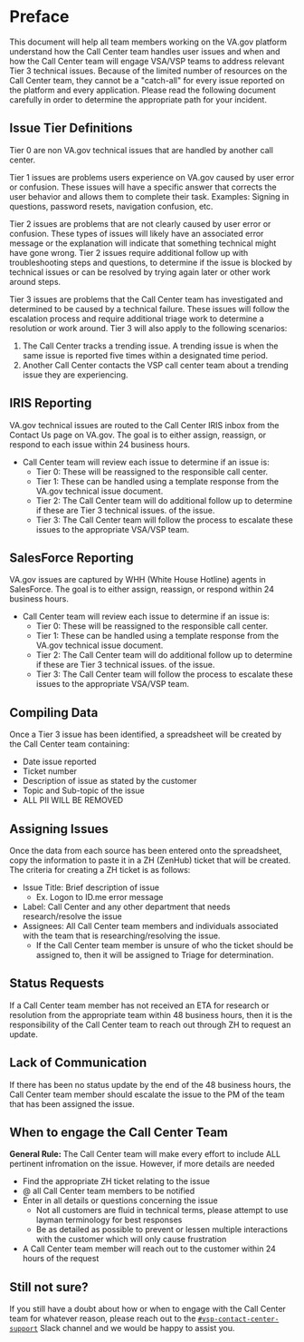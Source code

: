 # Preface
This document will help all team members working on the VA.gov platform understand how the Call Center team handles user issues and when and how the Call Center team will engage VSA/VSP teams to address relevant Tier 3 technical issues. Because of the limited number of resources on the Call Center team, they cannot be a "catch-all" for every issue reported on the platform and every application. Please read the following document carefully in order to determine the appropriate path for your incident.

## Issue Tier Definitions
Tier 0 are non VA.gov technical issues that are handled by another call center. 

Tier 1 issues are problems users experience on VA.gov caused by user error or confusion. These issues will have a specific answer that corrects the user behavior and allows them to complete their task. Examples: Signing in questions, password resets, navigation confusion, etc. 

Tier 2 issues are problems that are not clearly caused by user error or confusion. These types of issues will likely have an associated error message or the explanation will indicate that something technical might have gone wrong. Tier 2 issues require additional follow up with troubleshooting steps and questions, to determine if the issue is blocked by technical issues or can be resolved by trying again later or other work around steps.  

Tier 3 issues are problems that the Call Center team has investigated and determined to be caused by a technical failure. These issues will follow the escalation process and require additional triage work to determine a resolution or work around. Tier 3 will also apply to the following scenarios:
   1. The Call Center tracks a trending issue. A trending issue is when the same issue is reported five times within a designated time         period.
   2. Another Call Center contacts the VSP call center team about a trending issue they are experiencing. 


## IRIS Reporting
VA.gov technical issues are routed to the Call Center IRIS inbox from the Contact Us page on VA.gov. The goal is to either assign, reassign, or respond to each issue within 24 business hours.
- Call Center team will review each issue to determine if an issue is:
   * Tier 0: These will be reassigned to the responsible call center.  
   * Tier 1: These can be handled using a template response from the VA.gov technical issue document.
   * Tier 2: The Call Center team will do additional follow up to determine if these are Tier 3 technical issues. of the issue.
   * Tier 3: The Call Center team will follow the process to escalate these issues to the appropriate VSA/VSP team.
    
    
## SalesForce Reporting
VA.gov issues are captured by WHH (White House Hotline) agents in SalesForce. The goal is to either assign, reassign, or respond within 24 business hours.
- Call Center team will review each issue to determine if an issue is:
   * Tier 0: These will be reassigned to the responsible call center.  
   * Tier 1: These can be handled using a template response from the VA.gov technical issue document.
   * Tier 2: The Call Center team will do additional follow up to determine if these are Tier 3 technical issues. of the issue.
   * Tier 3: The Call Center team will follow the process to escalate these issues to the appropriate VSA/VSP team.


## Compiling Data
Once a Tier 3 issue has been identified, a spreadsheet will be created by the Call Center team containing:
* Date issue reported
* Ticket number
* Description of issue as stated by the customer
* Topic and Sub-topic of the issue
* ALL PII WILL BE REMOVED


## Assigning Issues
Once the data from each source has been entered onto the spreadsheet, copy the information to paste it in a ZH (ZenHub) ticket that will be created.  The criteria for creating a ZH ticket is as follows:
* Issue Title: Brief description of issue
    * Ex. Logon to ID.me error message
* Label: Call Center and any other department that needs research/resolve the issue
* Assignees: All Call Center team members and individuals associated with the team that is researching/resolving the issue.
    * If the Call Center team member is unsure of who the ticket should be assigned to, then it will be assigned to Triage for determination.

## Status Requests
If a Call Center team member has not received an ETA for research or resolution from the appropriate team within 48 business hours, then it is the responsibility of the Call Center team to reach out through ZH to request an update.

## Lack of Communication
If there has been no status update by the end of the 48 business hours, the Call Center team member should escalate the issue to the PM of the team that has been assigned the issue.


## When to engage the Call Center Team
  
**General Rule:** The Call Center team will make every effort to include ALL pertinent infromation on the issue.  However, if more details are needed
- Find the appropriate ZH ticket relating to the issue
- @ all Call Center team members to be notified 
- Enter in all details or questions concerning the issue
  - Not all customers are fluid in technical terms, please attempt to use layman terminology for best responses
  - Be as detailed as possible to prevent or lessen multiple interactions with the customer which will only cause frustration
- A Call Center team member will reach out to the customer within 24 hours of the request


## Still not sure?

If you still have a doubt about how or when to engage with the Call Center team for whatever reason, please reach out to the [`#vsp-contact-center-support`](https://dsva.slack.com/messages/CK1FA11H8) Slack channel and we would be happy to assist you.
